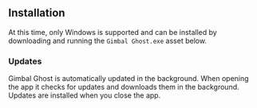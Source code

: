 ## Installation
At this time, only Windows is supported and can be installed by downloading and running the `Gimbal Ghost.exe` asset below. 

### Updates
Gimbal Ghost is automatically updated in the background. When opening the app it checks for updates and downloads them in the background. Updates are installed when you close the app.


